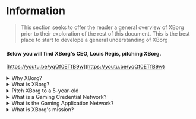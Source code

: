 # Information

> This section seeks to offer the reader a general overview of XBorg prior to their exploration of the rest of this document. This is the best place to start to develope a general understanding of XBorg

#### Below you will find XBorg's CEO, Louis Regis, pitching XBorg.



[https://youtu.be/yqQf0ETfB9w](https://youtu.be/yqQf0ETfB9w)

<details>

<summary>Why XBorg?</summary>

In today's society, where leisure time is becoming increasingly abundant, players spend countless hours immersed in gaming worlds. Yet, the data generated from these experiences is often undervalued and fragmented across multiple games. XBorg recognizes the value of players' time and seeks to make their data meaningful and valuable.

The issue of fragmented player data is compounded by the fact that gamers are not always rewarded for their contributions to a game's success. Despite being an integral part of the gaming ecosystem, players often fail to perceive any value generated by their gameplay. This significant problem affects countless gamers and warrants a solution.

</details>

<details>

<summary>What is XBorg? </summary>

XBorg is revolutionizing the gaming industry by empowering gamers to create their gaming digital identity through a credential network. It paves the way for a new generation of enhanced gaming applications and use cases.

With the potential to onboard tens of millions of players into the Web3 ecosystem, XBorg is set to transform the future of gaming as we know it.&#x20;

XBorg is backed by the best brands and investors in Web3 and is home to the most competitive players in Web3 gaming.&#x20;

</details>

<details>

<summary>Pitch XBorg to a 5-year-old</summary>

Hey there, kiddo! Have you ever played any games on your tablet or phone? Well, there's a really cool new thing called XBorg that's going to make your gaming experience even more fun!

XBorg is like a special tool that helps you create your own digital character that you can use to play games with. It's like making your own superhero!

And the best part is that your superhero gives you superpowers in other cool gaming applications too. It's like giving superpowers to every gamer on the planet.

XBorg is being supported by some really important and smart people who think it's going to change the way we play games in the future. So get ready, because XBorg is going to be a really big deal!

</details>

<details>

<summary>What is a Gaming Credential Network? </summary>

The credential network is like a personal gaming data hub for each player. It aggregates all their gaming credentials from different games and apps into one ID, like their performance on a game, the gaming communities they belong to, and the number of tournaments they have won. It's the digital identity of players.&#x20;

Our system tracks three types of user data:&#x20;

1. Esports engagement
2. Gaming performance
3. Social/fan activity

We gather this data from popular platforms like Steam, FaceIt, Riot Games, Twitter, Discord, and on-chain sources.&#x20;

To put it technically, the Gaming Credential Network uses players' soulbound tokens (nontransferable NFTs) to store their metrics securely. Our advanced data aggregator, XBorg, ensures gamers fully own their data.

The credential network is the building block allowing the creation of enhanced gaming applications and games connected to the identity of players.

Therefore, imagine the Lens protocol for gaming.

</details>

<details>

<summary>What is the Gaming Application Network? </summary>

The gaming application network is a collection of gaming apps that use a player's digital identity. Our credential network can be used to create more advanced gaming apps, like a tournament platform that matches players based on their history, a GameFi soulbound launchpad, or a gaming dating app that matches players based on their credentials. Brands can also use this network for user acquisition based on player data. The gaming application network offers endless possibilities for a more personalized and enjoyable gaming experience.\
\
We intend the use of the credential network to be permissionless such that any developers can build new cool apps :)&#x20;

</details>

<details>

<summary>What is XBorg's mission? </summary>

Our mission at XBorg is to empower gamers globally by providing them with opportunities for ownership, governance, and superior user experiences. We firmly believe that the future of gaming lies in the hands of the players, and we are committed to being the platform where they can create and own new use cases for the gaming industry.

At XBorg, we prioritize our players' needs and strive to create an environment that fosters collaboration, open governance, decentralization, and innovation. Our goal is to build a global community of gamers who can take ownership of their gaming experiences, create their applications, and contribute to the industry's growth.

We are dedicated to achieving this by working closely with our players to create a better world for gamers everywhere.

</details>
